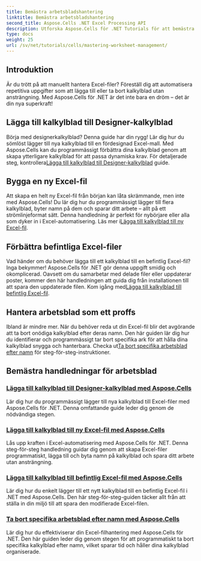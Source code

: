```yaml
---
title: Bemästra arbetsbladshantering
linktitle: Bemästra arbetsbladshantering
second_title: Aspose.Cells .NET Excel Processing API
description: Utforska Aspose.Cells för .NET Tutorials för att bemästra Excel-automatisering. Lär dig lägga till/ta bort kalkylblad i nya eller befintliga Excel-filer programmatiskt.
type: docs
weight: 25
url: /sv/net/tutorials/cells/mastering-worksheet-management/
---
```

## Introduktion

Är du trött på att manuellt hantera Excel-filer? Föreställ dig att automatisera repetitiva uppgifter som att lägga till eller ta bort kalkylblad utan ansträngning. Med Aspose.Cells för .NET är det inte bara en dröm – det är din nya superkraft!  

## Lägga till kalkylblad till Designer-kalkylblad  

 Börja med designerkalkylblad? Denna guide har din rygg! Lär dig hur du sömlöst lägger till nya kalkylblad till en fördesignad Excel-mall. Med Aspose.Cells kan du programmässigt förbättra dina kalkylblad genom att skapa ytterligare kalkylblad för att passa dynamiska krav. För detaljerade steg, kontrollera[Lägga till kalkylblad till Designer-kalkylblad](./adding-worksheets-to-designer-spreadsheet/) guide.  

## Bygga en ny Excel-fil  

 Att skapa en helt ny Excel-fil från början kan låta skrämmande, men inte med Aspose.Cells! Du lär dig hur du programmässigt lägger till flera kalkylblad, byter namn på dem och sparar ditt arbete – allt på ett strömlinjeformat sätt. Denna handledning är perfekt för nybörjare eller alla som dyker in i Excel-automatisering. Läs mer i[Lägga till kalkylblad till ny Excel-fil](./adding-worksheets-to-new-excel-file/).  

## Förbättra befintliga Excel-filer  

 Vad händer om du behöver lägga till ett kalkylblad till en befintlig Excel-fil? Inga bekymmer! Aspose.Cells för .NET gör denna uppgift smidig och okomplicerad. Oavsett om du samarbetar med delade filer eller uppdaterar poster, kommer den här handledningen att guida dig från installationen till att spara den uppdaterade filen. Kom igång med[Lägga till kalkylblad till befintlig Excel-fil](./adding-worksheets-to-existing-excel-file/).  

## Hantera arbetsblad som ett proffs  

 Ibland är mindre mer. När du behöver reda ut din Excel-fil blir det avgörande att ta bort onödiga kalkylblad efter deras namn. Den här guiden lär dig hur du identifierar och programmässigt tar bort specifika ark för att hålla dina kalkylblad snygga och hanterbara. Checka ut[Ta bort specifika arbetsblad efter namn](./remove-specific-worksheets-by-name/) för steg-för-steg-instruktioner.  

## Bemästra handledningar för arbetsblad
### [Lägga till kalkylblad till Designer-kalkylblad med Aspose.Cells](./adding-worksheets-to-designer-spreadsheet/)
Lär dig hur du programmässigt lägger till nya kalkylblad till Excel-filer med Aspose.Cells för .NET. Denna omfattande guide leder dig genom de nödvändiga stegen.
### [Lägga till kalkylblad till ny Excel-fil med Aspose.Cells](./adding-worksheets-to-new-excel-file/)
Lås upp kraften i Excel-automatisering med Aspose.Cells för .NET. Denna steg-för-steg handledning guidar dig genom att skapa Excel-filer programmatiskt, lägga till och byta namn på kalkylblad och spara ditt arbete utan ansträngning.
### [Lägga till kalkylblad till befintlig Excel-fil med Aspose.Cells](./adding-worksheets-to-existing-excel-file/)
Lär dig hur du enkelt lägger till ett nytt kalkylblad till en befintlig Excel-fil i .NET med Aspose.Cells. Den här steg-för-steg-guiden täcker allt från att ställa in din miljö till att spara den modifierade Excel-filen.
### [Ta bort specifika arbetsblad efter namn med Aspose.Cells](./remove-specific-worksheets-by-name/)
Lär dig hur du effektiviserar din Excel-filhantering med Aspose.Cells för .NET. Den här guiden leder dig genom stegen för att programmatiskt ta bort specifika kalkylblad efter namn, vilket sparar tid och håller dina kalkylblad organiserade.